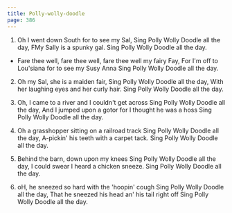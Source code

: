 ```yaml
---
title: Polly-wolly-doodle
page: 386
---  
```



1. Oh I went down South for to see my Sal,
Sing Polly Wolly Doodle all the day,
FMy Sally is a spunky gal.
Sing Polly Wolly Doodle all the day.


- Fare thee well, fare thee well, fare thee well my fairy Fay,
For I'm off to Lou'siana for to see my Susy Anna
Sing Polly Wolly Doodle all the day.


2. Oh my Sal, she is a maiden fair,
Sing Polly Wolly Doodle all the day,
With her laughing eyes and her curly hair.
Sing Polly Wolly Doodle all the day.


3. Oh, I came to a river and I couldn't get across
Sing Polly Wolly Doodle all the day,
And I jumped upon a gotor for I thought he was a hoss
Sing Polly Wolly Doodle all the day.


4. Oh a grasshopper sitting on a railroad track
Sing Polly Wolly Doodle all the day,
A-pickin' his teeth with a carpet tack.
Sing Polly Wolly Doodle all the day.


5. Behind the barn, down upon my knees
Sing Polly Wolly Doodle all the day,
I could swear I heard a chicken sneeze.
Sing Polly Wolly Doodle all the day.


6. oH, he sneezed so hard with the 'hoopin' cough
Sing Polly Wolly Doodle all the day,
That he sneezed his head an' his tail right off
Sing Polly Wolly Doodle all the day. 